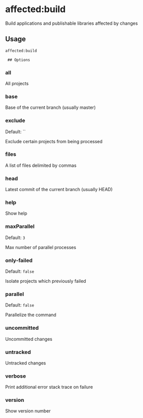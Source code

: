 # affected:build

Build applications and publishable libraries affected by changes

## Usage

```bash
affected:build
```

     ## Options

### all

All projects

### base

Base of the current branch (usually master)

### exclude

Default: ``

Exclude certain projects from being processed

### files

A list of files delimited by commas

### head

Latest commit of the current branch (usually HEAD)

### help

Show help

### maxParallel

Default: `3`

Max number of parallel processes

### only-failed

Default: `false`

Isolate projects which previously failed

### parallel

Default: `false`

Parallelize the command

### uncommitted

Uncommitted changes

### untracked

Untracked changes

### verbose

Print additional error stack trace on failure

### version

Show version number

